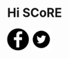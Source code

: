 # Hi SCoRE
<p>
  <a href="http://fb.com" class="btn-social btn-outline"><img src="https://github.com/BenjaminSamuel1024/SCoRE1/blob/master/fb%20logo.jpg"    width="50" height="50"></img></a>
  <a href="http://twitter.com" class="btn-social btn-outline"><img      src="https://github.com/BenjaminSamuel1024/SCoRE1/blob/master/tweet%20logo.png" width="50" height="50"></img></a>
</p>
